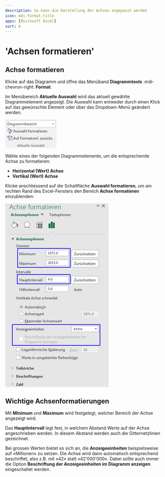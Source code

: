 ```yaml
---
description: So kann die Darstellung der Achsen angepasst werden
icon: mdi-format-title
apps: [Microsoft Excel]
sort: 6
---
```


# 'Achsen formatieren'



## Achse formatieren

Klicke auf das Diagramm und öffne das Menüband __Diagrammtools__ :mdi-chevron-right: __Format__.

Im Menübereich __Aktuelle Auswahl__ wird das aktuell gewählte Diagrammelement angezeigt. Die Auswahl kann entweder durch einen Klick auf das gewünschte Element oder über das Dropdown-Menü geändert werden.

![](./images/selection.ms.png)

Wähle eines der folgenden Diagrammelemente, um die entsprechende Achse zu formatieren:

- __Horizontal (Wert) Achse__
- __Vertikal (Wert) Achse__

Klicke anschliessend auf die Schaltfläche __Auswahl formatieren__, um am rechten Rand des Excel-Fensters den Bereich __Achse formatieren__ einzublenden:

![](./images/format-axis.ms.png)

## Wichtige Achsenformatierungen

Mit **Minimum** und **Maximum** wird festgelegt, welcher Bereich der Achse angezeigt wird.

Das **Hauptintervall** legt fest, in welchem Abstand Werte auf der Achse angeschrieben werden. In diesem Abstand werden auch die Gitternetzlinien gezeichnet.

Bei grossen Werten bietet es sich an, die **Anzeigeeinheiten** beispielsweise auf «Millionen» zu setzen. Die Achse wird dann automatisch entsprechend beschriftet, also z.B. mit «42» statt «42'000'000». Dabei sollte auch immer die Option __Beschriftung der Anzeigeeinheiten im Diagramm anzeigen__ eingeschaltet werden.
